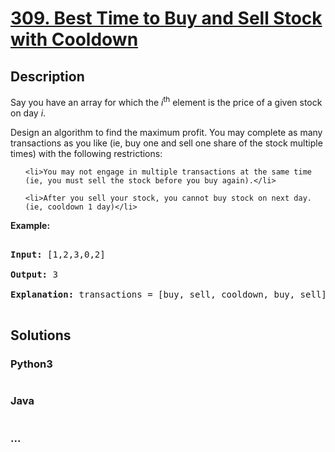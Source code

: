 # [309. Best Time to Buy and Sell Stock with Cooldown](https://leetcode.com/problems/best-time-to-buy-and-sell-stock-with-cooldown)

## Description
<p>Say you have an array for which the <i>i</i><sup>th</sup> element is the price of a given stock on day <i>i</i>.</p>



<p>Design an algorithm to find the maximum profit. You may complete as many transactions as you like (ie, buy one and sell one share of the stock multiple times) with the following restrictions:</p>



<ul>

	<li>You may not engage in multiple transactions at the same time (ie, you must sell the stock before you buy again).</li>

	<li>After you sell your stock, you cannot buy stock on next day. (ie, cooldown 1 day)</li>

</ul>



<p><b>Example:</b></p>



<pre>

<strong>Input:</strong> [1,2,3,0,2]

<strong>Output: </strong>3 

<strong>Explanation:</strong> transactions = [buy, sell, cooldown, buy, sell]

</pre>


## Solutions


<!-- tabs:start -->

### **Python3**

```python

```

### **Java**

```java

```

### **...**
```

```

<!-- tabs:end -->